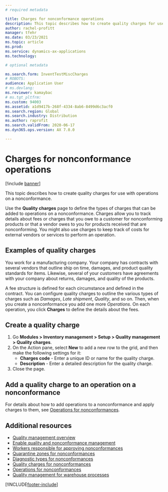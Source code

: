 ```yaml
---
# required metadata

title: Charges for nonconformance operations
description: This topic describes how to create quality charges for use with operations on a nonconformance.
author: rachel-profitt
manager: tfehr
ms.date: 03/23/2021
ms.topic: article
ms.prod:
ms.service: dynamics-ax-applications
ms.technology:

# optional metadata

ms.search.form: InventTestMiscCharges
# ROBOTS:
audience: Application User
# ms.devlang:
ms.reviewer: kamaybac
# ms.tgt_pltfrm:
ms.custom: 94003
ms.assetid: a1d9417b-268f-4334-8ab6-8499d6c3acf0
ms.search.region: Global
ms.search.industry: Distribution
ms.author: raprofit
ms.search.validFrom: 2020-06-17
ms.dyn365.ops.version: AX 7.0.0

---
```


# Charges for nonconformance operations

[!include [banner](../includes/banner.md)]

This topic describes how to create quality charges for use with operations on a nonconformance.

Use the **Quality charges** page to define the types of charges that can be added to operations on a nonconformance. Charges allow you to track details about fees or charges that you owe to a customer for nonconforming products or that a vendor owes to you for products received that are nonconforming. You might also use charges to keep track of costs for external vendors or services to perform an operation.

## Examples of quality charges

You work for a manufacturing company. Your company has contracts with several vendors that outline ship on time, damages, and product quality standards for items. Likewise, several of your customers have agreements with your company about returns, damages, and quality of the products.

A fee structure is defined for each circumstance and defined in the contract. You can configure quality charges to outline the various types of charges such as *Damages*, *Late shipment*, *Quality*, and so on. Then, when you create a nonconformance you add one more *Operations*. On each operation, you click **Charges** to define the details about the fees.

## Create a quality charge

1. Go **Modules > Inventory management >  Setup > Quality management > Quality charges**.
1. On the Action pane, select **New** to add a new row to the grid, and then make the following settings for it:
    - **Charges code** - Enter a unique ID or name for the quality charge.
    - **Description** - Enter a detailed description for the quality charge.
1. Close the page.

## Add a quality charge to an operation on a nonconformance

For details about how to add operations to a nonconformance and apply charges to them, see [Operations for nonconformances](quality-operations.md).

## Additional resources

- [Quality management overview](quality-management-processes.md)
- [Enable quality and nonconformance management](enable-quality-management.md)
- [Workers responsible for approving nonconformances](quality-responsible-workers.md)
- [Quarantine zones for nonconformances](quality-quarantine-zones.md)
- [Diagnostic types for nonconformances](quality-diagnostic-types.md)
- [Quality charges for nonconformances](quality-charges.md)
- [Operations for nonconformances](quality-operations.md)
- [Quality management for warehouse processes](quality-management-for-warehouses-processes.md)


[!INCLUDE[footer-include](../../includes/footer-banner.md)]